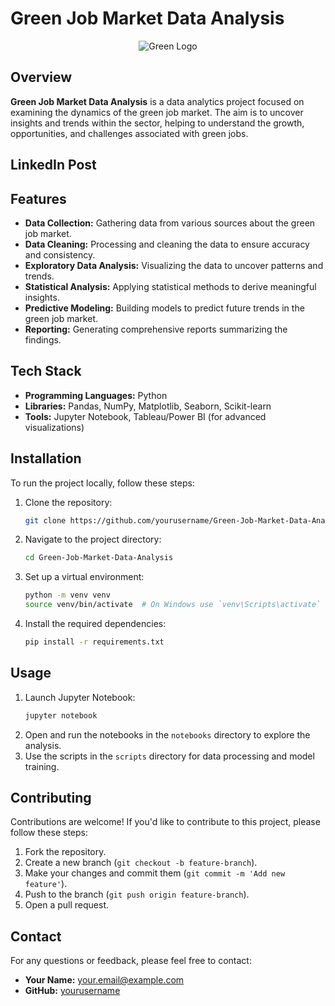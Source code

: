 # Green Job Market Data Analysis

<div align="center">
  <img src="https://i1.wp.com/d3d2ir91ztzaym.cloudfront.net/uploads/2020/12/job-in-environment-science.png?fit=800%2C350&ssl=1" alt="Green Logo">
</div>

## Overview

**Green Job Market Data Analysis** is a data analytics project focused on examining the dynamics of the green job market. The aim is to uncover insights and trends within the sector, helping to understand the growth, opportunities, and challenges associated with green jobs.

## LinkedIn Post

## Features

- **Data Collection:** Gathering data from various sources about the green job market.
- **Data Cleaning:** Processing and cleaning the data to ensure accuracy and consistency.
- **Exploratory Data Analysis:** Visualizing the data to uncover patterns and trends.
- **Statistical Analysis:** Applying statistical methods to derive meaningful insights.
- **Predictive Modeling:** Building models to predict future trends in the green job market.
- **Reporting:** Generating comprehensive reports summarizing the findings.

## Tech Stack

- **Programming Languages:** Python
- **Libraries:** Pandas, NumPy, Matplotlib, Seaborn, Scikit-learn
- **Tools:** Jupyter Notebook, Tableau/Power BI (for advanced visualizations)

## Installation

To run the project locally, follow these steps:

1. Clone the repository:
    ```sh
    git clone https://github.com/yourusername/Green-Job-Market-Data-Analysis.git
    ```
2. Navigate to the project directory:
    ```sh
    cd Green-Job-Market-Data-Analysis
    ```
3. Set up a virtual environment:
    ```sh
    python -m venv venv
    source venv/bin/activate  # On Windows use `venv\Scripts\activate`
    ```
4. Install the required dependencies:
    ```sh
    pip install -r requirements.txt
    ```

## Usage

1. Launch Jupyter Notebook:
    ```sh
    jupyter notebook
    ```
2. Open and run the notebooks in the `notebooks` directory to explore the analysis.
3. Use the scripts in the `scripts` directory for data processing and model training.

## Contributing

Contributions are welcome! If you'd like to contribute to this project, please follow these steps:

1. Fork the repository.
2. Create a new branch (`git checkout -b feature-branch`).
3. Make your changes and commit them (`git commit -m 'Add new feature'`).
4. Push to the branch (`git push origin feature-branch`).
5. Open a pull request.

## Contact

For any questions or feedback, please feel free to contact:

- **Your Name:** [your.email@example.com](mailto:your.email@example.com)
- **GitHub:** [yourusername](https://github.com/yourusername)
